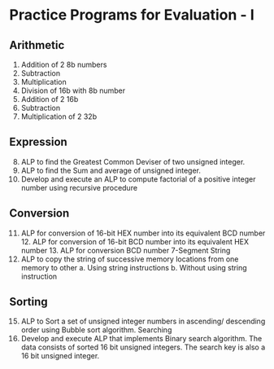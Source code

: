 # Practice Programs for Evaluation - I

## Arithmetic
1. Addition of 2 8b numbers
2. Subtraction
3. Multiplication
4. Division of 16b with 8b number
5. Addition of 2 16b
6. Subtraction
7. Multiplication of 2 32b

## Expression
8. ALP to find the Greatest Common Deviser of two unsigned integer.
9. ALP to find the Sum and average of unsigned integer.
10. Develop and execute an ALP to compute factorial of a positive integer number using recursive procedure

## Conversion
11. ALP for conversion of 16-bit HEX number into its equivalent BCD number 12. ALP for conversion of 16-bit BCD number into its equivalent HEX number 13. ALP for conversion BCD number 7-Segment
String
14. ALP to copy the string of successive memory locations from one memory to other
a. Using string instructions
b. Without using string instruction

## Sorting
15. ALP to Sort a set of unsigned integer numbers in ascending/ descending order using Bubble sort algorithm.
Searching
16. Develop and execute ALP that implements Binary search algorithm. The data consists of sorted 16 bit unsigned integers. The search key is also a 16 bit unsigned integer.
